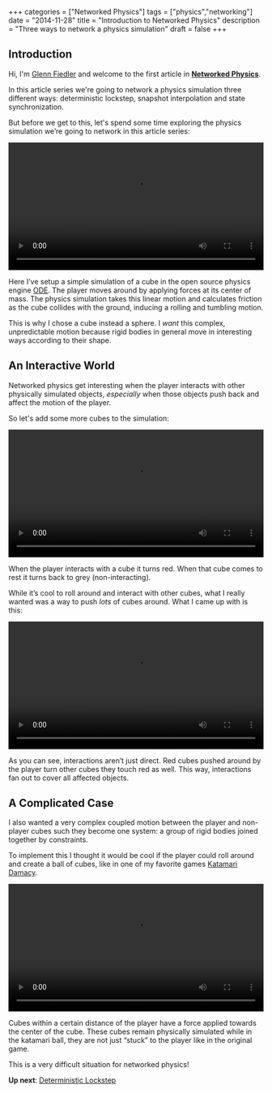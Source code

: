 +++
categories = ["Networked Physics"]
tags = ["physics","networking"]
date = "2014-11-28"
title = "Introduction to Networked Physics"
description = "Three ways to network a physics simulation"
draft = false
+++

## Introduction

Hi, I'm [Glenn Fiedler](/about) and welcome to the first article in **[Networked Physics](/categories/networked-physics/)**.

In this article series we're going to network a physics simulation three different ways: deterministic lockstep, snapshot interpolation and state synchronization.

But before we get to this, let's spend some time exploring the physics simulation we’re going to network in this article series:

<video preload="auto" autoplay="autoplay" loop="loop" width="100%">
<source src="http://new.gafferongames.com/videos/the_physics_simulation_cube.mp4" type="video/mp4" />
<source src="http://new.gafferongames.com/videos/the_physics_simulation_cube.webm" type="video/webm" />
Your browser does not support the video tag.
</video>

Here I’ve setup a simple simulation of a cube in the open source physics engine [ODE](http://www.ode.org). The player moves around by applying forces at its center of mass. The physics simulation takes this linear motion and calculates friction as the cube collides with the ground, inducing a rolling and tumbling motion.

This is why I chose a cube instead a sphere. I _want_ this complex, unpredictable motion because rigid bodies in general move in interesting ways according to their shape.

## An Interactive World

Networked physics get interesting when the player interacts with other physically simulated objects, _especially_ when those objects push back and affect the motion of the player. 

So let's add some more cubes to the simulation:

<video preload="auto" autoplay="autoplay" loop="loop" width="100%">
<source src="http://new.gafferongames.com/videos/the_physics_simulation_cubes_roll.mp4" type="video/mp4" />
<source src="http://new.gafferongames.com/videos/the_physics_simulation_cubes_roll.webm" type="video/webm" />
Your browser does not support the video tag.
</video>

When the player interacts with a cube it turns red. When that cube comes to rest it turns back to grey (non-interacting).

While it’s cool to roll around and interact with other cubes, what I really wanted was a way to push _lots_ of cubes around. What I came up with is this:

<video preload="auto" autoplay="autoplay" loop="loop" width="100%">
<source src="http://new.gafferongames.com/videos/the_physics_simulation_cubes_blow.mp4" type="video/mp4" />
<source src="http://new.gafferongames.com/videos/the_physics_simulation_cubes_blow.webm" type="video/webm" />
Your browser does not support the video tag.
</video>

As you can see, interactions aren’t just direct. Red cubes pushed around by the player turn other cubes they touch red as well. This way, interactions fan out to cover all affected objects.

## A Complicated Case

I also wanted a very complex coupled motion between the player and non-player cubes such they become one system: a group of rigid bodies joined together by constraints. 

To implement this I thought it would be cool if the player could roll around and create a ball of cubes, like in one of my favorite games [Katamari Damacy](https://en.wikipedia.org/wiki/Katamari_Damacy).

<video preload="auto" autoplay="autoplay" loop="loop" width="100%">
<source src="http://new.gafferongames.com/videos/the_physics_simulation_cubes_katamari.mp4" type="video/mp4" />
<source src="http://new.gafferongames.com/videos/the_physics_simulation_cubes_katamari.webm" type="video/webm" />
Your browser does not support the video tag.
</video>

Cubes within a certain distance of the player have a force applied towards the center of the cube. These cubes remain physically simulated while in the katamari ball, they are not just “stuck” to the player like in the original game. 

This is a very difficult situation for networked physics!

__Up next__: [Deterministic Lockstep](/post/deterministic_lockstep/)
